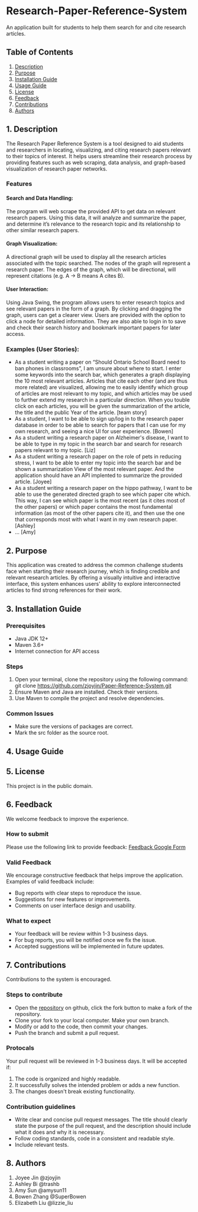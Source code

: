 # Research-Paper-Reference-System
An application built for students to help them search for and cite research articles.

## Table of Contents

1. [Description](#1-Description) 
2. [Purpose](#2-Purpose)
3. [Installation Guide](#3-Installation-Guide) 
4. [Usage Guide](#4-Usage-Guide)
5. [License](#5-License) 
6. [Feedback](#6-Feedback) 
7. [Contributions](#7-Contributions) 
8. [Authors](#8-Authors) 


## 1. Description
The Research Paper Reference System is a tool designed to aid students and researchers in locating, visualizing, and citing research papers relevant to their topics of interest. It helps users streamline their research process by providing features such as web scraping, data analysis, and graph-based visualization of research paper networks.

### Features
#### Search and Data Handling: 
The program will web scrape the provided API to get data on relevant research papers. Using this data, it will analyze and summarize the paper, and determine it’s relevance to the research topic and its relationship to other similar research papers. 

#### Graph Visualization:  
A directional graph will be used to display all the research articles associated with the topic searched. The nodes of the graph will represent a research paper. The edges of the graph, which will be directional, will represent citations (e.g. A -> B means A cites B). 

#### User Interaction:  
Using Java Swing, the program allows users to enter research topics and see relevant papers in the form of a graph. By clicking and dragging the graph, users can get a clearer view. Users are provided with the option to click a node for detailed information. They are also able to login in to save and check their search history and bookmark important papers for later access. 

### Examples (User Stories):
- As a student writing a paper on “Should Ontario School Board need to ban phones in classrooms”, I am unsure about where to start. I enter some keywords into the search bar, which generates a graph displaying the 10 most relevant articles. Articles that cite each other (and are thus more related) are visualized, allowing me to easily identify which group of articles are most relevant to my topic, and which articles may be used to further extend my research in a particular direction. When you touble click on each articles, you will be given the summarization of the article, the title and the public Year of the article. [team story] 
- As a student, I want to be able to sign up/log in to the research paper database in order to be able to search for papers that I can use for my own research, and seeing a nice UI for user experience. [Bowen]
- As a student writing a research paper on Alzheimer's disease, I want to be able to type in my topic in the search bar and search for research papers relevant to my topic. [Liz]
- As a student writing a research paper on the role of pets in reducing stress, I want to be able to enter my topic into the search bar and be shown a summarization View of the most relevant paper. And the application should have an API implented to summarize the provided article. [Joyee]
- As a student writing a research paper on the hippo pathway, I want to be able to use the generated directed graph to see which paper cite which. This way, I can see which paper is the most recent (as it cites most of the other papers) or which paper contains the most fundamental information (as most of the other papers cite it), and then use the one that corresponds most with what I want in my own research paper. [Ashley]
- ... [Amy]

## 2. Purpose
This application was created to address the common challenge students face when starting their research journey, which is finding credible and relevant research articles. By offering a visually intuitive and interactive interface, this system enhances users' ability to explore interconnected articles to find strong  references for their work.

## 3. Installation Guide
### Prerequisites
- Java JDK 12+
- Maven 3.6+
- Internet connection for API access

### Steps
1. Open your terminal, clone the repository using the following command: git clone https://github.com/zjoyjin/Paper-Reference-System.git
2. Ensure Maven and Java are installed. Check their versions.
3. Use Maven to compile the project and resolve dependencies.

### Common Issues
- Make sure the versions of packages are correct.
- Mark the src folder as the source root.

## 4. Usage Guide


## 5. License
This project is in the public domain.

## 6. Feedback
We welcome feedback to improve the experience. 
### How to submit
Please use the following link to provide feedback: [Feedback Google Form](https://forms.gle/ighqLjdngWmQaRkr9)
### Valid Feedback
We encourage constructive feedback that helps improve the application. Examples of valid feedback include:
- Bug reports with clear steps to reproduce the issue.
- Suggestions for new features or improvements.
- Comments on user interface design and usability.
### What to expect
- Your feedback will be review within 1-3 business days.
- For bug reports, you will be notified once we fix the issue.
- Accepted suggestions will be implemented in future updates.

## 7. Contributions
Contributions to the system is encouraged.
### Steps to contribute
- Open the [repository](#https://github.com/zjoyjin/Paper-Reference-System) on github, click the fork button to make a fork of the repository.
- Clone your fork to your local computer. Make your own branch.
- Modify or add to the code, then commit your changes.
- Push the branch and submit a pull request.
### Protocals
Your pull request will be reviewed in 1-3 business days. It will be accepted if: 
1. The code is organized and highly readable. 
2. It successfully solves the intended problem or adds a new function. 
3. The changes doesn't break existing functionality.
### Contribution guidelines
- Write clear and concise pull request messages. The title should clearly state the purpose of the pull request, and the description should include what it does and why it is necessary. 
- Follow coding standards, code in a consistent and readable style.
- Include relevant tests.

## 8. Authors
1. Joyee Jin @zjoyjin
2. Ashley Bi @trashb
3. Amy Sun @amysun11
4. Bowen Zhang @SuperBowen
5. Elizabeth Liu @lizzie_liu

